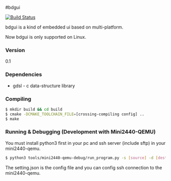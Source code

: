#bdgui

[![Build Status](https://travis-ci.com/circl0/bdgui.svg?token=qMXgCniH4FekUTrRxT5c&branch=master)](https://travis-ci.com/circl0/bdgui)

bdgui is a kind of embedded ui based on multi-platform.

Now bdgui is only supported on Linux.

### Version
0.1

### Dependencies

* gdsl - c data-structure library


### Compiling

```sh
$ mkdir build && cd build
$ cmake -DCMAKE_TOOLCHAIN_FILE=[crossing-compiling config] ..
$ make
```

### Running & Debugging (Development with Mini2440-QEMU)
You must install python3 first in your pc and ssh server (include sftp) in your mini2440-qemu.
```sh
$ python3 tools/mini2440-qemu-debug/run_program.py -s [source] -d [destination]
```
The setting.json is the config file and you can config ssh connection to the mini2440-qemu.

